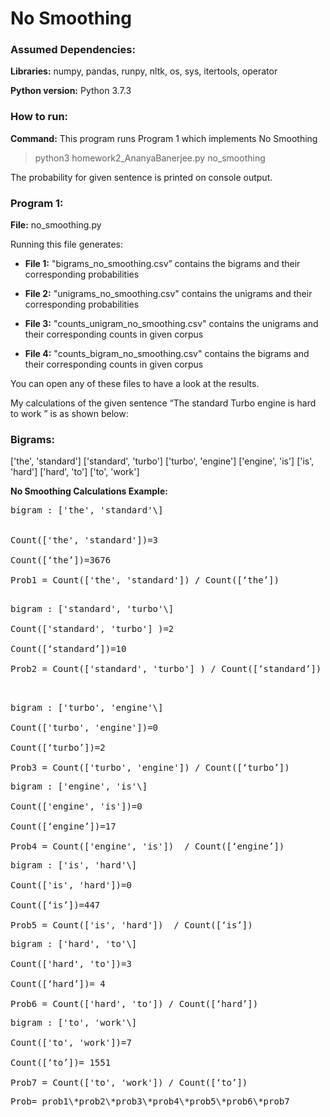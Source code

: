 # No Smoothing

### Assumed Dependencies:

**Libraries:** numpy, pandas, runpy, nltk, os, sys, itertools, operator

**Python version:** Python 3.7.3

### How to run:

**Command:** This program runs Program 1 which implements No Smoothing

> python3 homework2_AnanyaBanerjee.py no_smoothing

The probability for given sentence is printed on console output.

### Program 1:

**File:** no_smoothing.py

Running this file generates: 

- **File 1:** "bigrams_no_smoothing.csv” contains the bigrams and their corresponding probabilities

- **File 2:** "unigrams_no_smoothing.csv" contains the unigrams and their corresponding probabilities

- **File 3:** "counts_unigram_no_smoothing.csv" contains the unigrams and their corresponding counts in given corpus

- **File 4:** "counts_bigram_no_smoothing.csv" contains the bigrams and their corresponding counts in given corpus

You can open any of these files to have a look at the results.

My calculations of the given sentence “The standard Turbo engine is hard to work ” is as shown below:

### Bigrams:

['the', 'standard']
 ['standard', 'turbo']
 ['turbo', 'engine']
 ['engine', 'is']
 ['is', 'hard']
 ['hard', 'to']
 ['to', 'work']


**No Smoothing Calculations Example:**

<pre>
bigram : ['the', 'standard'\]


Count(['the', 'standard'])=3

Count([‘the’])=3676

Prob1 = Count(['the', 'standard']) / Count([‘the’])

</pre>         

<pre>
bigram : ['standard', 'turbo'\] 

Count(['standard', 'turbo'] )=2

Count([‘standard’])=10

Prob2 = Count(['standard', 'turbo'] ) / Count([‘standard’]) 

           
</pre>


<pre>
bigram : ['turbo', 'engine'\]  

Count(['turbo', 'engine'])=0

Count([‘turbo’])=2

Prob3 = Count(['turbo', 'engine']) / Count([‘turbo’]) 
</pre>         

<pre>
bigram : ['engine', 'is'\]

Count(['engine', 'is'])=0

Count([‘engine’])=17

Prob4 = Count(['engine', 'is'])  / Count([‘engine’]) 
</pre>

<pre>
bigram : ['is', 'hard'\] 

Count(['is', 'hard'])=0

Count([‘is’])=447

Prob5 = Count(['is', 'hard'])  / Count([‘is’]) 
</pre>
           



<pre>
bigram : ['hard', 'to'\]

Count(['hard', 'to'])=3

Count([‘hard’])= 4

Prob6 = Count(['hard', 'to']) / Count([‘hard’]) 
</pre>
          

<pre>
bigram : ['to', 'work'\] 

Count(['to', 'work'])=7

Count([‘to’])= 1551

Prob7 = Count(['to', 'work']) / Count([‘to’])
</pre>
          


<pre>
Prob= prob1\*prob2\*prob3\*prob4\*prob5\*prob6\*prob7
</pre>


